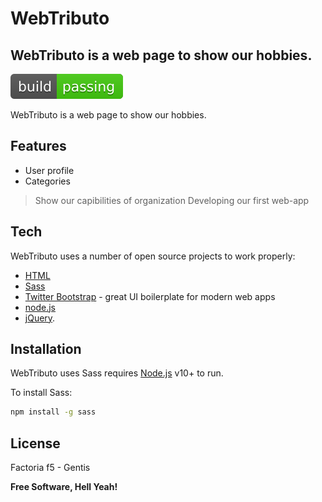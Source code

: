 # WebTributo
## WebTributo is a web page to show our hobbies.

[![Build Status](media/icons/build-passing.svg)](https://github.com/adriansunye/WebTributo)

WebTributo is a web page to show our hobbies.

## Features

- User profile
- Categories

> Show our capibilities of organization
> Developing our first web-app

## Tech

WebTributo uses a number of open source projects to work properly:

- [HTML]
- [Sass] 
- [Twitter Bootstrap] - great UI boilerplate for modern web apps
- [node.js]
- [jQuery].

## Installation

WebTributo uses Sass requires [Node.js](https://nodejs.org/) v10+ to run.

To install Sass:

```sh
npm install -g sass
```

## License

Factoria f5 - Gentis

**Free Software, Hell Yeah!**

[//]: # (These are reference links used in the body of this note and get stripped out when the markdown processor does its job. There is no need to format nicely because it shouldn't be seen. Thanks SO - http://stackoverflow.com/questions/4823468/store-comments-in-markdown-syntax)

   [HTML]: <https://developer.mozilla.org/es/docs/Web/HTML>
   [node.js]: <http://nodejs.org>
   [Twitter Bootstrap]: <http://twitter.github.com/bootstrap/>
   [jQuery]: <http://jquery.com>
   [Sass]: <https://sass-lang.com/install>